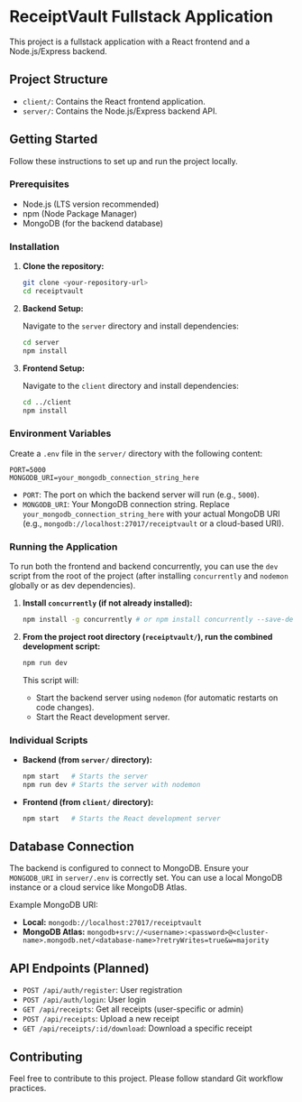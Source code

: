 # ReceiptVault Fullstack Application

This project is a fullstack application with a React frontend and a Node.js/Express backend.

## Project Structure

- `client/`: Contains the React frontend application.
- `server/`: Contains the Node.js/Express backend API.

## Getting Started

Follow these instructions to set up and run the project locally.

### Prerequisites

- Node.js (LTS version recommended)
- npm (Node Package Manager)
- MongoDB (for the backend database)

### Installation

1.  **Clone the repository:**

    ```bash
    git clone <your-repository-url>
    cd receiptvault
    ```

2.  **Backend Setup:**

    Navigate to the `server` directory and install dependencies:

    ```bash
    cd server
    npm install
    ```

3.  **Frontend Setup:**

    Navigate to the `client` directory and install dependencies:

    ```bash
    cd ../client
    npm install
    ```

### Environment Variables

Create a `.env` file in the `server/` directory with the following content:

```
PORT=5000
MONGODB_URI=your_mongodb_connection_string_here
```

-   `PORT`: The port on which the backend server will run (e.g., `5000`).
-   `MONGODB_URI`: Your MongoDB connection string. Replace `your_mongodb_connection_string_here` with your actual MongoDB URI (e.g., `mongodb://localhost:27017/receiptvault` or a cloud-based URI).

### Running the Application

To run both the frontend and backend concurrently, you can use the `dev` script from the root of the project (after installing `concurrently` and `nodemon` globally or as dev dependencies).

1.  **Install `concurrently` (if not already installed):**

    ```bash
    npm install -g concurrently # or npm install concurrently --save-dev in the root
    ```

2.  **From the project root directory (`receiptvault/`), run the combined development script:**

    ```bash
    npm run dev
    ```

    This script will:
    -   Start the backend server using `nodemon` (for automatic restarts on code changes).
    -   Start the React development server.

### Individual Scripts

-   **Backend (from `server/` directory):**

    ```bash
    npm start   # Starts the server
    npm run dev # Starts the server with nodemon
    ```

-   **Frontend (from `client/` directory):**

    ```bash
    npm start   # Starts the React development server
    ```

## Database Connection

The backend is configured to connect to MongoDB. Ensure your `MONGODB_URI` in `server/.env` is correctly set. You can use a local MongoDB instance or a cloud service like MongoDB Atlas.

Example MongoDB URI:

-   **Local:** `mongodb://localhost:27017/receiptvault`
-   **MongoDB Atlas:** `mongodb+srv://<username>:<password>@<cluster-name>.mongodb.net/<database-name>?retryWrites=true&w=majority`

## API Endpoints (Planned)

-   `POST /api/auth/register`: User registration
-   `POST /api/auth/login`: User login
-   `GET /api/receipts`: Get all receipts (user-specific or admin)
-   `POST /api/receipts`: Upload a new receipt
-   `GET /api/receipts/:id/download`: Download a specific receipt

## Contributing

Feel free to contribute to this project. Please follow standard Git workflow practices.